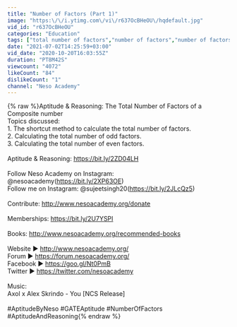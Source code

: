 ```yaml
---
title: "Number of Factors (Part 1)"
image: "https:\/\/i.ytimg.com\/vi\/r637OcBHeOU\/hqdefault.jpg"
vid_id: "r637OcBHeOU"
categories: "Education"
tags: ["total number of factors","number of factors","number of factors of composite number"]
date: "2021-07-02T14:25:59+03:00"
vid_date: "2020-10-20T16:03:55Z"
duration: "PT8M42S"
viewcount: "4072"
likeCount: "84"
dislikeCount: "1"
channel: "Neso Academy"
---
```

{% raw %}Aptitude &amp; Reasoning: The Total Number of Factors of a Composite number<br />Topics discussed:<br />1. The shortcut method to calculate the total number of factors.<br />2. Calculating the total number of odd factors.<br />3. Calculating the total number of even factors.<br /><br />Aptitude &amp; Reasoning: <a rel="nofollow" target="blank" href="https://bit.ly/2ZD04LH">https://bit.ly/2ZD04LH</a><br /><br />Follow Neso Academy on Instagram: @nesoacademy(<a rel="nofollow" target="blank" href="https://bit.ly/2XP63OE)">https://bit.ly/2XP63OE)</a><br />Follow me on Instagram: @sujeetsingh20(<a rel="nofollow" target="blank" href="https://bit.ly/2JLcQz5)">https://bit.ly/2JLcQz5)</a><br /><br />Contribute: <a rel="nofollow" target="blank" href="http://www.nesoacademy.org/donate">http://www.nesoacademy.org/donate</a><br /><br />Memberships: <a rel="nofollow" target="blank" href="https://bit.ly/2U7YSPI">https://bit.ly/2U7YSPI</a><br /><br />Books: <a rel="nofollow" target="blank" href="http://www.nesoacademy.org/recommended-books">http://www.nesoacademy.org/recommended-books</a><br /><br />Website ► <a rel="nofollow" target="blank" href="http://www.nesoacademy.org/">http://www.nesoacademy.org/</a><br />Forum ► <a rel="nofollow" target="blank" href="https://forum.nesoacademy.org/">https://forum.nesoacademy.org/</a><br />Facebook ► <a rel="nofollow" target="blank" href="https://goo.gl/Nt0PmB">https://goo.gl/Nt0PmB</a><br />Twitter      ► <a rel="nofollow" target="blank" href="https://twitter.com/nesoacademy">https://twitter.com/nesoacademy</a><br /><br />Music:<br />Axol x Alex Skrindo - You [NCS Release]<br /><br />#AptitudeByNeso #GATEAptitude #NumberOfFactors  #AptitudeAndReasoning{% endraw %}
